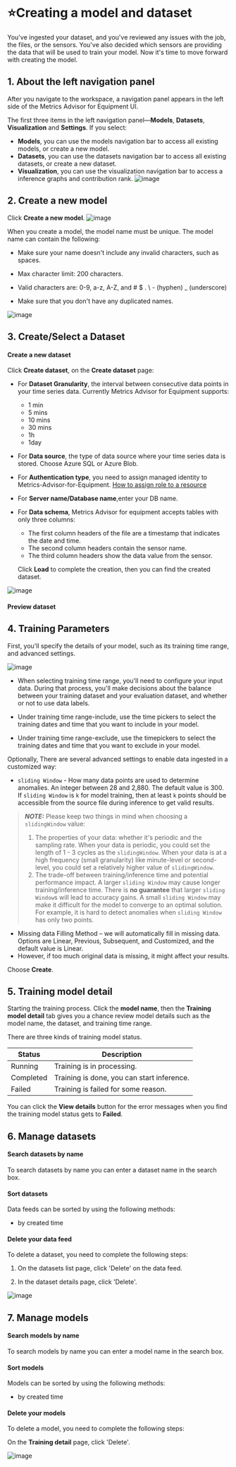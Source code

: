 # ⭐Creating a model and dataset

You've ingested your dataset, and you've reviewed any issues with the job, the files, or the sensors. You've also decided which sensors are providing the data that will be used to train your model. Now it's time to move forward with creating the model.

## 1. About the left navigation panel

After you navigate to the workspace,  a navigation panel appears in the left side of the Metrics Advisor for Equipment UI.

The first three items in the left navigation panel—**Models**, **Datasets**, **Visualization** and **Settings**. If you select:

- **Models**, you can use the models navigation bar to access all existing models, or create a new model.
- **Datasets**, you can use the datasets navigation bar to access all existing datasets, or create a new dataset.
- **Visualization**, you can use the visualization navigation bar to access a inference graphs and contribution rank.
![image](https://user-images.githubusercontent.com/36343326/176643695-d39385ed-26f3-4501-bb36-d4f79559e532.png)

## 2. Create a new model

Click **Create a new model**.
![image](https://user-images.githubusercontent.com/36343326/175043087-24453360-a2a6-41db-85c9-cee02a0d1e5c.png)

When you create a model, the model name must be unique. The model name can contain the following:

- Make sure your name doesn't include any invalid characters, such as spaces.

- Max character limit: 200 characters.

- Valid characters are: 0-9, a-z, A-Z, and # $ . \ - (hyphen) _ (underscore)

- Make sure that you don't have any duplicated names.

![image](https://user-images.githubusercontent.com/36343326/175043374-999d68a9-f23b-46ed-87b5-90dd5bf08e8e.png)

## 3. Create/Select a Dataset

#### Create a new dataset

Click **Create dataset**, on the **Create dataset** page:

- For **Dataset Granularity**, the interval between consecutive data points in your time series data. Currently Metrics Advisor for Equipment supports:

  - 1 min
  -  5 mins
  - 10 mins
  - 30 mins
  - 1h
  - 1day

- For **Data source**, the type of data source where your time series data is stored. Choose Azure SQL or Azure Blob.

- For **Authentication type**,  you need to assign managed identity to Metrics-Advisor-for-Equipment. [How to assign role to a resource](https://github.com/MS-AI-Platform/MetricsAdvisorMultivariate/blob/main/managed_identity.md)

- For **Server name/Database name**,enter your DB name.

- For **Data schema**, Metrics Advisor for equipment accepts tables with only three columns:

  - The first column headers of the file are a timestamp that indicates the date and time.
  - The second column headers contain the sensor name.
  - The third column headers show the data value from the sensor.

  Click **Load** to complete the creation, then you can find the created dataset.

![image](https://user-images.githubusercontent.com/36343326/175043003-899fdd93-d535-4804-b341-e49410653217.png)

#### Preview dataset

## 4. Training Parameters

First, you'll specify the details of your model, such as its training time range, and advanced settings.

![image](https://user-images.githubusercontent.com/36343326/175045723-4cb8bc63-bf87-4748-ae04-f790e0f805d6.png)

- When selecting training time range, you'll need to configure your input data. During that process, you'll make decisions about the balance between your training dataset and your evaluation dataset, and whether or not to use data labels.

- Under training time range-include, use the time pickers to select the training dates and time that you want to include in your model.

- Under training time range-exclude, use the timepickers to select the training dates and time that you want to exclude in your model.

Optionally, There are several advanced settings to enable data ingested in a customized way:

- `sliding Window` - How many data points are used to determine anomalies. An integer between 28 and 2,880. The default value is 300. If `sliding Window` is `k` for model training, then at least `k` points should be accessible from the source file during inference to get valid results.

> **_NOTE:_**  Please keep two things in mind when choosing a `slidingWindow` value:
>
> 1. The properties of your data: whether it's periodic and the sampling rate. When your data is periodic, you could set the length of 1 - 3 cycles as the `slidingWindow`. When your data is at a high frequency (small granularity) like minute-level or second-level, you could set a relatively higher value of `slidingWindow`.
> 2. The trade-off between training/inference time and potential performance impact. A larger `sliding Window` may cause longer training/inference time. There is **no guarantee** that larger `sliding Window`s will lead to accuracy gains. A small `sliding Window` may make it difficult for the model to converge to an optimal solution. For example, it is hard to detect anomalies when `sliding Window` has only two points.

- Missing data Filling Method – we will automatically fill in missing data. Options are Linear, Previous, Subsequent, and Customized, and the default value is Linear.
- However, if too much original data is missing, it might affect your results.

Choose **Create**.

## 5. Training model detail

Starting the training process. Click the **model name**, then the **Training model detail** tab gives you a chance review model details such as the model name, the dataset, and training time range.

There are three kinds of training model status.

| Status    | Description                                |
| --------- | ------------------------------------------ |
| Running   | Training is in processing.                 |
| Completed | Training is done, you can start inference. |
| Failed    | Training is failed for some reason.        |

You can click the **View details** button for the error messages when you find the training model status gets to **Failed**.

## 6. Manage datasets

#### Search datasets by name

To search datasets by name you can enter a dataset name in the search box.

#### Sort datasets

Data feeds can be sorted by using the following methods:

- by created time

#### Delete your data feed

To delete a dataset, you need to complete the following steps:

1. On the datasets list page, click 'Delete' on the data feed.

2. In the dataset details page, click 'Delete'.

![image](https://user-images.githubusercontent.com/36343326/176643089-c06e12b8-0045-4ccd-b598-1b44ba1122ee.png)

## 7. Manage models

#### Search models by name

To search models by name you can enter a model name in the search box.

#### Sort models

Models can be sorted by using the following methods:

- by created time

#### Delete your models

To delete a model, you need to complete the following steps:

On the **Training detail** page, click 'Delete'.

![image](https://user-images.githubusercontent.com/36343326/176643591-6121a31f-7229-43c1-9eff-28ac189cec73.png)